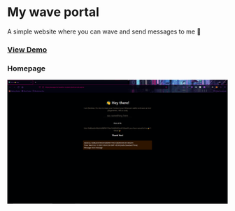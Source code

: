 # My wave portal


A simple website where you can wave and send messages to me 🙌

### <a href="https://kn0wn-un.github.io/my-wave-portal/" target="_blank">View Demo</a>

### Homepage

![My Wave webpage](./client/public/webpage.png 'My Wave webpage')

